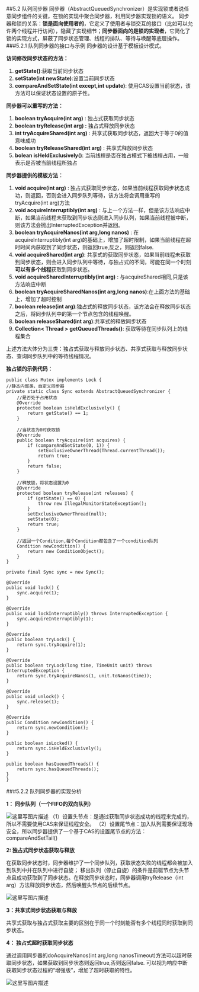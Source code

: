 ##5.2 队列同步器
同步器（AbstractQueuedSynchronizer）是实现锁或者说任意同步组件的关键，在锁的实现中聚合同步器，利用同步器实现锁的语义。
同步器和锁的关系：**锁是面向使用者的**，它定义了使用者与锁交互的接口（比如可以允许两个线程并行访问），隐藏了实现细节；**同步器面向的是锁的实现者**，它简化了锁的实现方式，屏蔽了同步状态管理、线程的排队、等待与唤醒等底层操作。
###5.2.1 队列同步器的接口与示例
同步器的设计基于模板设计模式。

**访问修改同步状态的方法：**

 1. **getState()**:获取当前同步状态
 2. **setState(int newState)**:设置当前同步状态
 3. **compareAndSetState(int except,int update)**: 使用CAS设置当前状态，该方法可以保证状态设置的原子性。

**同步器可以重写的方法：**

 1. **boolean tryAcquire(int arg)** : 独占式获取同步状态
 2. **boolean tryRelease(int arg) :** 独占式释放同步状态
 3. **int tryAcquireShared(int arg)** : 共享式获取同步状态，返回大于等于0的值意味成功
 4. **boolean tryReleaseShared(int arg)** : 共享式释放同步状态
 5. **bolean isHeldExclusively()**: 当前线程是否在独占模式下被线程占用，一般表示是否被当前线程所独占

**同步器提供的模板方法：**

 1. **void acquire(int arg)** : 独占式获取同步状态，如果当前线程获取同步状态成功，则返回，否则会进入同步队列等待，该方法将会调用重写的tryAcquire(int arg)方法
 2. **void acquireInterruptibly(int arg)** : 与上一个方法一样，但是该方法响应中断，如果当前线程未获取到同步状态则进入同步队列，如果当前线程被中断，则该方法会抛出InterruptedException并返回。
 3. **boolean tryAcquireNanos(int arg,long nanos)** : 在acquireInterruptibly(int arg)的基础上，增加了超时限制，如果当前线程在超时时间内获取到了同步状态，则返回true,反之，则返回false.
 4. **void acquireShared(int arg)**: 共享式的获取同步状态，如果当前线程未获取到同步状态，则会进入同步队列中等待，与独占式的不同，可能在同一个时刻**可以有多个线程**获取到同步状态。
 5. **void acquireSharedInterruptibly(int arg)** : 与acquireShared相同,只是该方法响应中断
 6. **boolean tryAcquireSharedNanos(int arg,long nanos)**:在上面方法的基础上，增加了超时控制
 7. **boolean release(int arg)**:独占式的释放同步状态，该方法会在释放同步状态之后，将同步队列中的第一个节点包含的线程唤醒。
 8. **boolean releaseShared(int arg)**:共享式的释放同步状态
 9. **Collection< Thread > getQueuedThreads()**: 获取等待在同步队列上的线程集合

上述方法大体分为三类：独占式获取与释放同步状态、共享式获取与释放同步状态、查询同步队列中的等待线程情况。

**独占锁的示例代码：**

	public class Mutex implements Lock {
    //静态内部类，自定义同步器
    private static class Sync extends AbstractQueuedSynchronizer {
        //是否处于占用状态
        @Override
        protected boolean isHeldExclusively() {
            return getState() == 1;
        }

        //当状态为0时获取锁
        @Override
        public boolean tryAcquire(int acquires) {
            if (compareAndSetState(0, 1)) {
                setExclusiveOwnerThread(Thread.currentThread());
                return true;
            }
            return false;
        }

        //释放锁，将状态设置为0
        @Override
        protected boolean tryRelease(int releases) {
            if (getState() == 0) {
                throw new IllegalMonitorStateException();
            }
            setExclusiveOwnerThread(null);
            setState(0);
            return true;
        }

		//返回一个Condition,每个Condition都包含了一个condition队列
        Condition newCondition() {
            return new ConditionObject();
        }
    }

    private final Sync sync = new Sync();

    @Override
    public void lock() {
        sync.acquire(1);
    }

    @Override
    public void lockInterruptibly() throws InterruptedException {
        sync.acquireInterruptibly(1);
    }

    @Override
    public boolean tryLock() {
        return sync.tryAcquire(1);
    }

    @Override
    public boolean tryLock(long time, TimeUnit unit) throws InterruptedException {
        return sync.tryAcquireNanos(1, unit.toNanos(time));
    }

    @Override
    public void unlock() {
        sync.release(1);
    }

    @Override
    public Condition newCondition() {
        return sync.newCondition();
    }

    public boolean isLocked() {
        return sync.isHeldExclusively();
    }

    public boolean hasQueuedThreads() {
        return sync.hasQueuedThreads();
    }
	}
  ###5.2.2 队列同步器的实现分析

  **1： 同步队列（一个FIFO的双向队列）**

  ![这里写图片描述](https://img-blog.csdn.net/20180803092946510?watermark/2/text/aHR0cHM6Ly9ibG9nLmNzZG4ubmV0L21hb2hvbw==/font/5a6L5L2T/fontsize/400/fill/I0JBQkFCMA==/dissolve/70)
  （1）设置头节点：是通过获取同步状态成功的线程来完成的，所以不需要使用CAS来保证线程安全。
  （2）设置尾节点：加入队列需要保证现场安全，所以同步器提供了一个基于CAS的设置尾节点的方法：compareAndSetTail()

  **2: 独占式同步状态获取与释放**

  在获取同步状态时，同步器维护了一个同步队列，获取状态失败的线程都会被加入到队列中并在队列中进行自旋；
  移出队列（停止自旋）的条件是前驱节点为头节点且成功获取到了同步状态。在释放同步状态时，同步器调用tryRelease（int arg）方法释放同步状态，然后唤醒头节点的后续节点。

  ![这里写图片描述](https://img-blog.csdn.net/20180803104242156?watermark/2/text/aHR0cHM6Ly9ibG9nLmNzZG4ubmV0L21hb2hvbw==/font/5a6L5L2T/fontsize/400/fill/I0JBQkFCMA==/dissolve/70)

  **3：共享式同步状态获取与释放**

  共享式获取与独占式获取主要的区别在于同一个时刻能否有多个线程同时获取到同步状态。

  **4： 独占式超时获取同步状态**

  通过调用同步器的doAcquireNanos(int arg,long nanosTimeout)方法可以超时获取同步状态，如果获取到同步状态则返回true,否则返回false.
  可以视为响应中断获取同步状态过程的“增强版”，增加了超时获取的特性。

  ![这里写图片描述](https://img-blog.csdn.net/20180803130918863?watermark/2/text/aHR0cHM6Ly9ibG9nLmNzZG4ubmV0L21hb2hvbw==/font/5a6L5L2T/fontsize/400/fill/I0JBQkFCMA==/dissolve/70)
